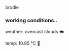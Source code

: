 brodie

<!--weather_start-->
### working conditions..

weather: overcast clouds ☁️

temp: 10.85 °C 👕

<!--weather_end-->
